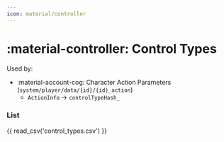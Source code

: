 ```yaml
---
icon: material/controller
---
```


# :material-controller: Control Types

Used by:

* :material-account-cog: Character Action Parameters (`system/player/data/{id}/{id}_action`)
    * `ActionInfo` -> `controlTypeHash_`

### List

{{ read_csv('control_types.csv') }}